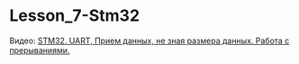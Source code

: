 # Lesson_7-Stm32
Видео: [STM32. UART, Прием данных, не зная размера данных. Работа с прерываниями.](https://youtu.be/8dO7s2SFmyE)
